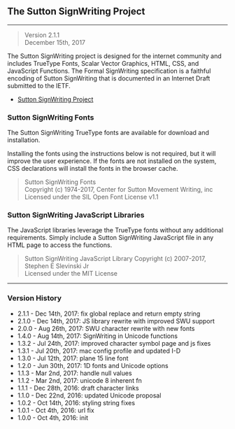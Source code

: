 ## The Sutton SignWriting Project
- - - 
> Version 2.1.1  
December 15th, 2017

The Sutton SignWriting project is designed for the internet community and includes TrueType Fonts, Scalar Vector Graphics, HTML, CSS, and JavaScript Functions.
The Formal SignWriting specification is a faithful encoding of Sutton SignWriting that is documented in an Internet Draft submitted to the IETF.  

- [Sutton SignWriting Project](http://slevinski.github.io/SuttonSignWriting)  

### Sutton SignWriting Fonts
The Sutton SignWriting TrueType fonts are available for download and installation.

Installing the fonts using the instructions below is not required, but it will improve the user experience.
If the fonts are not installed on the system, CSS declarations will install the fonts in the browser cache.  

>Sutton SignWriting Fonts  
Copyright (c) 1974-2017, Center for Sutton Movement Writing, inc  
Licensed under the SIL Open Font License v1.1


### Sutton SignWriting JavaScript Libraries
The JavaScript libraries leverage the TrueType fonts without any additional requirements.
Simply include a Sutton SignWriting JavaScript file in any HTML page to access the functions.  

> Sutton SignWriting JavaScript Library 
Copyright (c) 2007-2017, Stephen E Slevinski Jr  
Licensed under the MIT License

- - -


### Version History
* 2.1.1 - Dec 14th, 2017: fix global replace and return empty string
* 2.1.0 - Dec 14th, 2017: JS library rewrite with improved SWU support
* 2.0.0 - Aug 26th, 2017: SWU character rewrite with new fonts
* 1.4.0 - Aug 14th, 2017: SignWriting in Unicode functions
* 1.3.2 - Jul 24th, 2017: improved character symbol page and js fixes
* 1.3.1 - Jul 20th, 2017: mac config profile and updated I-D 
* 1.3.0 - Jul 12th, 2017: plane 15 line font
* 1.2.0 - Jun 30th, 2017: 1D fonts and Unicode options
* 1.1.3 - Mar 2nd, 2017: handle null values
* 1.1.2 - Mar 2nd, 2017: unicode 8 inherent fn 
* 1.1.1 - Dec 28th, 2016: draft character links 
* 1.1.0 - Dec 22nd, 2016: updated Unicode proposal 
* 1.0.2 - Oct 14th, 2016: styling string fixes 
* 1.0.1 - Oct 4th, 2016: url fix 
* 1.0.0 - Oct 4th, 2016: init 
